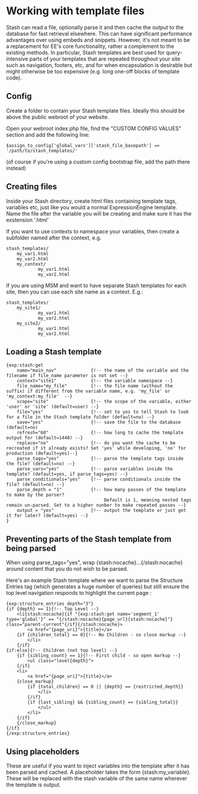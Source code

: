 # Working with template files

Stash can read a file, optionally parse it and then cache the output to the database for fast retrieval elsewhere. This can have significant performance advantages over using embeds and snippets. However, it's not meant to be a replacement for EE's core functionality, rather a complement to the existing methods. In particular, Stash templates are best used for query-intensive parts of your templates that are repeated throughout your site such as navigation, footers, etc, and for when encapsulation is desirable but might otherwise be too expensive (e.g. long one-off blocks of template code).

## Config
Create a folder to contain your Stash template files. Ideally this should be above the public webroot of your website.

Open your webroot index.php file, find the "CUSTOM CONFIG VALUES" section and add the following line:

	$assign_to_config['global_vars']['stash_file_basepath'] => '/path/to/stash_templates/'

(of course if you're using a custom config bootstrap file, add the path there instead)
 
## Creating files
Inside your Stash directory, create html files containing template tags, variables etc, just like you would a normal ExpressionEngine template. Name the file after the variable you will be creating and make sure it has the exstension '.html' 

If you want to use contexts to namespace your variables, then create a subfolder named after the context, e.g.

	stash_templates/
  		my_var1.html
  		my_var2.html
  		my_context/
     			my_var1.html
     			my_var2.html

If you are using MSM and want to have separate Stash templates for each site, then you can use each site name as a context. E.g.:

	stash_templates/
  		my_site1/
     			my_var1.html
     			my_var2.html
  		my_site2/
     			my_var1.html
     			my_var2.html


## Loading a Stash template

	{exp:stash:get 
		name="main_nav" 			{!-- the name of the variable and the filename if file_name parameter is not set --}
		context="site1" 			{!-- the variable namespace --}
		file_name="my_file" 		{!-- the file name (without the suffix) if different from the variable name, e.g. 'my_file' or 'my_context:my_file'  --}
		scope="site" 				{!-- the scope of the variable, either 'user' or 'site' (default=user) --}
		file="yes" 					{!-- set to yes to tell Stash to look for a file in the Stash template folder (default=no) --}
		save="yes" 					{!-- save the file to the database (default=no)
		refresh="60" 				{!-- how long to cache the template output for (default=1440) --}
		replace="no" 				{!-- do you want the cache to be recreated if it already exists? Set 'yes' while developing, 'no' for production (default=yes)--}
		parse_tags="yes"  			{!-- parse the template tags inside the file? (default=no) --}
		parse_vars="yes"  			{!-- parse variables inside the template? (default=yes, if parse_tags=yes) --}
		parse_conditionals="yes" 	{!-- parse conditionals inside the file? (default=no) --}
		parse_depth = "1" 			{!-- how many passes of the template to make by the parser? 
										 Default is 1, meaning nested tags remain un-parsed. Set to a higher nunber to make repeated passes --}
		output = "yes"				{!-- output the template or just get it for later? (default=yes) --}
	}
	
## Preventing parts of the Stash template from being parsed

When using parse_tags="yes", wrap {stash:nocache}...{/stash:nocache} around content that you do not wish to be parsed.

Here's an example Stash template where we want to parse the Structure Entries tag (which generates a huge number of queries) but still ensure the top level navigation responds to highlight the current page :
	
	{exp:structure_entries depth="3"}
	{if {depth} == 1}{!-- Top Level --}
		<li{stash:nocache}{if "{exp:stash:get name='segment_1' type='global'}" == "{/stash:nocache}{page_url}{stash:nocache}"} class="parent-current"{/if}{/stash:nocache}>
	        <a href="{page_uri}">{title}</a>
		{if {children_total} == 0}{!-- No Children - so close markup --}
			</li>
		{/if}
	{if:else}{!-- Children (not top level) --}
		{if {sibling_count} == 1}{!-- First child - so open markup --}
			<ul class="level{depth}">
		{/if}
	  	<li>
			<a href="{page_uri}">{title}</a>
		{close_markup}
	    	{if {total_children} == 0 || {depth} == {restricted_depth}}
				</li>
	    	{/if}
	    	{if {last_sibling} && {sibling_count} == {sibling_total}}
				</ul>
			</li>
	    {/if}
		{/close_markup}
	{/if}
	{/exp:structure_entries}


## Using placeholders

These are useful if you want to inject variables into the template after it has been parsed and cached. A placeholder takes the form {stash:my_variable}. These will be replaced with the stash variable of the same name wherever the template is output.




